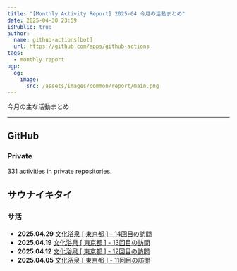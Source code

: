 ```yaml
---
title: "[Monthly Activity Report] 2025-04 今月の活動まとめ"
date: 2025-04-30 23:59
isPublic: true
author:
  name: github-actions[bot]
  url: https://github.com/apps/github-actions
tags:
  - monthly report
ogp:
  og:
    image:
      src: /assets/images/common/report/main.png
---
```


今月の主な活動まとめ

***

## GitHub

### Private

331 activities in private repositories.

## サウナイキタイ

### サ活

- **2025.04.29** [文化浴泉 [ 東京都 ] - 14回目の訪問](https://sauna-ikitai.com/saunners/66527/posts/7910043)
- **2025.04.19** [文化浴泉 [ 東京都 ] - 13回目の訪問](https://sauna-ikitai.com/saunners/66527/posts/7838790)
- **2025.04.12** [文化浴泉 [ 東京都 ] - 12回目の訪問](https://sauna-ikitai.com/saunners/66527/posts/7798252)
- **2025.04.05** [文化浴泉 [ 東京都 ] - 11回目の訪問](https://sauna-ikitai.com/saunners/66527/posts/7757497)